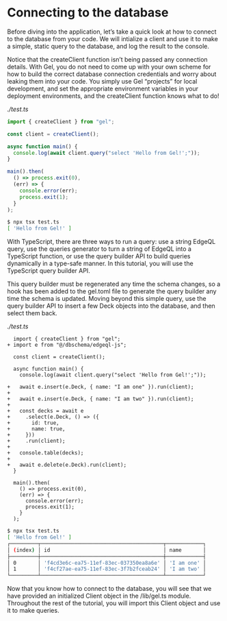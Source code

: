# Connecting to the database

Before diving into the application, let’s take a quick look at how to connect to the database from your code. We will intialize a client and use it to make a simple, static query to the database, and log the result to the console.

Notice that the createClient function isn’t being passed any connection details. With Gel, you do not need to come up with your own scheme for how to build the correct database connection credentials and worry about leaking them into your code. You simply use Gel “projects” for local development, and set the appropriate environment variables in your deployment environments, and the createClient function knows what to do!

*./test.ts*

```typescript
import { createClient } from "gel";

const client = createClient();

async function main() {
  console.log(await client.query("select 'Hello from Gel!';"));
}

main().then(
  () => process.exit(0),
  (err) => {
    console.error(err);
    process.exit(1);
  }
);
```

```sh
$ npx tsx test.ts
[ 'Hello from Gel!' ]
```

With TypeScript, there are three ways to run a query: use a string EdgeQL query, use the queries generator to turn a string of EdgeQL into a TypeScript function, or use the query builder API to build queries dynamically in a type-safe manner. In this tutorial, you will use the TypeScript query builder API.

This query builder must be regenerated any time the schema changes, so a hook has been added to the gel.toml file to generate the query builder any time the schema is updated. Moving beyond this simple query, use the query builder API to insert a few Deck objects into the database, and then select them back.

*./test.ts*

```typescript-diff
  import { createClient } from "gel";
+ import e from "@/dbschema/edgeql-js";

  const client = createClient();

  async function main() {
    console.log(await client.query("select 'Hello from Gel!';"));

+   await e.insert(e.Deck, { name: "I am one" }).run(client);
+
+   await e.insert(e.Deck, { name: "I am two" }).run(client);
+
+   const decks = await e
+     .select(e.Deck, () => ({
+       id: true,
+       name: true,
+     }))
+     .run(client);
+
+   console.table(decks);
+
+   await e.delete(e.Deck).run(client);
  }

  main().then(
    () => process.exit(0),
    (err) => {
      console.error(err);
      process.exit(1);
    }
  );
```

```sh
$ npx tsx test.ts
[ 'Hello from Gel!' ]
┌─────────┬────────────────────────────────────────┬────────────┐
│ (index) │ id                                     │ name       │
├─────────┼────────────────────────────────────────┼────────────┤
│ 0       │ 'f4cd3e6c-ea75-11ef-83ec-037350ea8a6e' │ 'I am one' │
│ 1       │ 'f4cf27ae-ea75-11ef-83ec-3f7b2fceab24' │ 'I am two' │
└─────────┴────────────────────────────────────────┴────────────┘
```

Now that you know how to connect to the database, you will see that we have provided an initialized Client object in the /lib/gel.ts module. Throughout the rest of the tutorial, you will import this Client object and use it to make queries.

